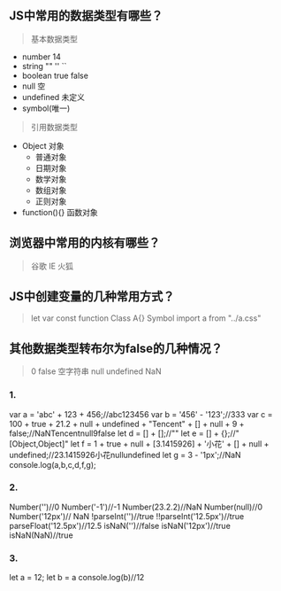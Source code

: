 ## JS中常用的数据类型有哪些？
>基本数据类型
- number 14
- string ""  ''  ``
- boolean true  false
- null  空
- undefined  未定义
- symbol(唯一)
>引用数据类型
- Object  对象
   + 普通对象
   + 日期对象
   + 数学对象
   + 数组对象
   + 正则对象
- function(){}  函数对象
## 浏览器中常用的内核有哪些？
> 谷歌  IE   火狐
## JS中创建变量的几种常用方式？
>let     var     const    function    Class A{}     Symbol     import  a  from  "../a.css"
## 其他数据类型转布尔为false的几种情况？
>0 false 空字符串 null undefined  NaN
### 1.
var a = 'abc' + 123 + 456;//abc123456
      var b = '456' - '123';//333
      var c = 100 + true + 21.2 + null + undefined + "Tencent" + [] + null + 9 + false;//NaNTencentnull9false
      let d = [] + [];//""
      let e = [] + {};//"[Object,Object]"
      let f = 1 + true + null + [3.1415926] + '小花' + [] + null + undefined;//23.1415926小花nullundefined
      let g = 3 - '1px';//NaN
     console.log(a,b,c,d,f,g);
### 2.
Number('')//0
     Number('-1')//-1
     Number(23.2.2)//NaN
     Number(null)//0
     Number('12px')// NaN
     !parseInt('')//true
     !!parseInt('12.5px')//true
     parseFloat('12.5px')//12.5
     isNaN('')//false
     isNaN('12px')//true
     isNaN(NaN)//true
### 3.
let a = 12;
      let b = a
      console.log(b)//12